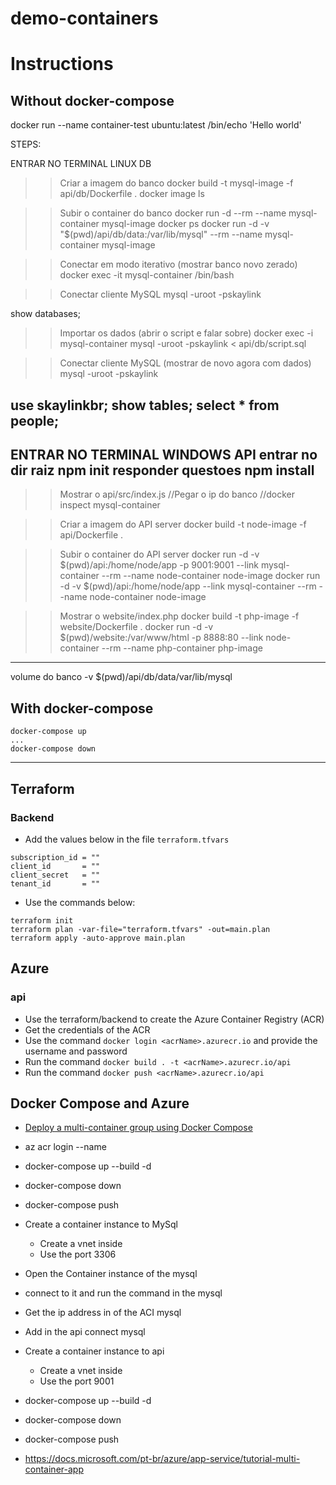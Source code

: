 # demo-containers

# Instructions
## Without docker-compose


docker run --name container-test ubuntu:latest /bin/echo 'Hello world'
 

STEPS:

ENTRAR NO TERMINAL LINUX
DB
>> Criar a imagem do banco
docker build -t mysql-image -f api/db/Dockerfile .
docker image ls

>> Subir o container do banco
docker run -d --rm --name mysql-container mysql-image
docker ps
docker run -d -v "$(pwd)/api/db/data:/var/lib/mysql" --rm --name mysql-container mysql-image

>> Conectar em modo iterativo (mostrar banco novo zerado)
docker exec -it mysql-container /bin/bash

>> Conectar cliente MySQL
mysql -uroot -pskaylink
>
show databases;

>> Importar os dados (abrir o script e falar sobre)
docker exec -i mysql-container mysql -uroot -pskaylink < api/db/script.sql

>> Conectar cliente MySQL (mostrar de novo agora com dados)
mysql -uroot -pskaylink
>
use skaylinkbr;
show tables;
select * from people;
-----------------------------------------------------------
ENTRAR NO TERMINAL WINDOWS
API
entrar no dir raiz
npm init
responder questoes
npm install
-----------------------------------------------------------

>> Mostrar o api/src/index.js
//Pegar o ip do banco
//docker inspect mysql-container

>> Criar a imagem do API server
docker build -t node-image -f api/Dockerfile .

>> Subir o container do API server
docker run -d -v $(pwd)/api:/home/node/app -p 9001:9001 --link mysql-container --rm --name node-container node-image
docker run -d -v $(pwd)/api:/home/node/app --link mysql-container --rm --name node-container node-image


>> Mostrar o website/index.php
docker build -t php-image -f website/Dockerfile .
docker run -d -v $(pwd)/website:/var/www/html -p 8888:80 --link node-container --rm --name php-container php-image


-----------------------------------------------------------


volume do banco
-v $(pwd)/api/db/data/var/lib/mysql

## With docker-compose

```
docker-compose up
...
docker-compose down
```
-----------------------------------------------------------
## Terraform

### Backend
* Add the values below in the file `terraform.tfvars`
```
subscription_id = ""
client_id       = ""
client_secret   = ""
tenant_id       = ""
```
* Use the commands below:
```
terraform init
terraform plan -var-file="terraform.tfvars" -out=main.plan
terraform apply -auto-approve main.plan
```


## Azure

### api
* Use the terraform/backend to create the Azure Container Registry (ACR)
* Get the credentials of the ACR
* Use the command `docker login <acrName>.azurecr.io` and provide the username and password
* Run the command `docker build . -t <acrName>.azurecr.io/api`
* Run the command `docker push <acrName>.azurecr.io/api`

## Docker Compose and Azure
* [Deploy a multi-container group using Docker Compose](https://docs.microsoft.com/en-us/azure/container-instances/tutorial-docker-compose)
* az acr login --name <acrName>
* docker-compose up --build -d
* docker-compose down
* docker-compose push
* Create a container instance to MySql
    * Create a vnet inside
    * Use the port 3306
* Open the Container instance of the mysql
* connect to it and run the command in the mysql
* Get the ip address in of the ACI mysql
* Add in the api connect mysql
* Create a container instance to api
    * Create a vnet inside
    * Use the port 9001
* docker-compose up --build -d
* docker-compose down
* docker-compose push

* https://docs.microsoft.com/pt-br/azure/app-service/tutorial-multi-container-app
